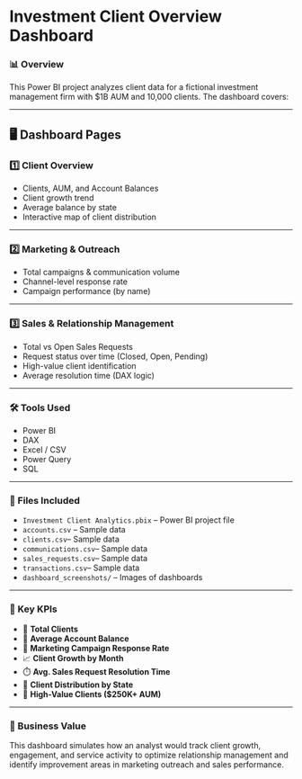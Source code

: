 # Investment Client Overview Dashboard

### 📊 Overview
This Power BI project analyzes client data for a fictional investment management firm with $1B AUM and 10,000 clients. The dashboard covers:

---

## 🖥️ Dashboard Pages

### 1️⃣ Client Overview

- Clients, AUM, and Account Balances
- Client growth trend
- Average balance by state
- Interactive map of client distribution

---

### 2️⃣ Marketing & Outreach

- Total campaigns & communication volume
- Channel-level response rate
- Campaign performance (by name)

---

### 3️⃣ Sales & Relationship Management

- Total vs Open Sales Requests
- Request status over time (Closed, Open, Pending)
- High-value client identification
- Average resolution time (DAX logic)

---

### 🛠️ Tools Used
- Power BI
- DAX
- Excel / CSV
- Power Query
- SQL

---

### 📁 Files Included
- `Investment Client Analytics.pbix` – Power BI project file
- `accounts.csv` – Sample data
- `clients.csv`– Sample data
- `communications.csv`– Sample data
- `sales_requests.csv`– Sample data
- `transactions.csv`– Sample data
- `dashboard_screenshots/` – Images of dashboards

---

### 📌 Key KPIs
- 🔢 **Total Clients**
- 🧮 **Average Account Balance**
- 💬 **Marketing Campaign Response Rate**
- 📈 **Client Growth by Month**
- ⏱️ **Avg. Sales Request Resolution Time**
- 📍 **Client Distribution by State**
- 🎯 **High-Value Clients ($250K+ AUM)**

---

### 🧠 Business Value
This dashboard simulates how an analyst would track client growth, engagement, and service activity to optimize relationship management and identify improvement areas in marketing outreach and sales performance.

